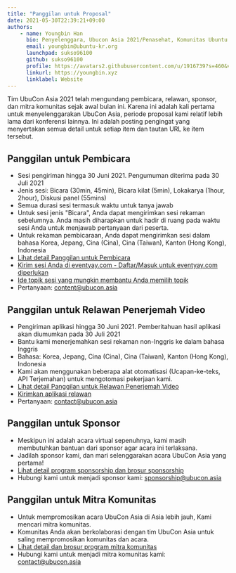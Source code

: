 ```yaml
---
title: "Panggilan untuk Proposal"
date: 2021-05-30T22:39:21+09:00
authors:
    - name: Youngbin Han
      bio: Penyelenggara, Ubucon Asia 2021/Penasehat, Komunitas Ubuntu Korea 
      email: youngbin@ubuntu-kr.org
      launchpad: sukso96100
      github: sukso96100
      profile: https://avatars2.githubusercontent.com/u/1916739?s=460&v=4
      linkurl: https://youngbin.xyz
      linklabel: Website
---
```


Tim UbuCon Asia 2021 telah mengundang pembicara, relawan, sponsor, dan mitra komunitas sejak awal bulan ini.
Karena ini adalah kali pertama untuk menyelenggarakan UbuCon Asia, periode proposal kami relatif lebih lama dari konferensi lainnya.
Ini adalah posting pengingat yang menyertakan semua detail untuk setiap item dan tautan URL ke item tersebut.

## Panggilan untuk Pembicara

- Sesi pengiriman hingga 30 Juni 2021. Pengumuman diterima pada 30 Juli 2021
- Jenis sesi: Bicara (30min, 45min), Bicara kilat (5min), Lokakarya (1hour, 2hour), Diskusi panel (55mins)
- Semua durasi sesi termasuk waktu untuk tanya jawab
- Untuk sesi jenis "Bicara", Anda dapat mengirimkan sesi rekaman sebelumnya. Anda masih diharapkan untuk hadir di ruang pada waktu sesi Anda untuk menjawab pertanyaan dari peserta.
- Untuk rekaman pembicaraan, Anda dapat mengirimkan sesi dalam bahasa Korea, Jepang, Cina (Cina), Cina (Taiwan), Kanton (Hong Kong), Indonesia
- [Lihat detail Panggilan untuk Pembicara](../2021-05-05-call-for-speakers)
- [Kirim sesi Anda di eventyay.com - Daftar/Masuk untuk eventyay.com diperlukan](/cfs)
- [Ide topik sesi yang mungkin membantu Anda memilih topik](https://wiki.ubuntu.com/UbuconAsia/2021/SessionIdeas)
- Pertanyaan: content@ubucon.asia

## Panggilan untuk Relawan Penerjemah Video

- Pengiriman aplikasi hingga 30 Juni 2021. Pemberitahuan hasil aplikasi akan diumumkan pada 30 Juli 2021
- Bantu kami menerjemahkan sesi rekaman non-Inggris ke dalam bahasa Inggris
- Bahasa: Korea, Jepang, Cina (Cina), Cina (Taiwan), Kanton (Hong Kong), Indonesia
- Kami akan menggunakan beberapa alat otomatisasi (Ucapan-ke-teks, API Terjemahan) untuk mengotomasi pekerjaan kami.
- [Lihat detail Panggilan untuk Relawan Penerjemah Video](../2021-05-05-calling-for-translation-volunteers)
- [Kirimkan aplikasi relawan](https://forms.gle/3qJwwiKdKsUTKFLB8)
- Pertanyaan: contact@ubucon.asia

## Panggilan untuk Sponsor

- Meskipun ini adalah acara virtual sepenuhnya, kami masih membutuhkan bantuan dari sponsor agar acara ini terlaksana.
- Jadilah sponsor kami, dan mari selenggarakan acara UbuCon Asia yang pertama!
- [Lihat detail program sponsorship dan brosur sponsorship](../../sponsors/become-a-sponsor/)
- Hubungi kami untuk menjadi sponsor kami: sponsorship@ubucon.asia

## Panggilan untuk Mitra Komunitas

- Untuk mempromosikan acara UbuCon Asia di Asia lebih jauh, Kami mencari mitra komunitas.
- Komunitas Anda akan berkolaborasi dengan tim UbuCon Asia untuk saling mempromosikan komunitas dan acara.
- [Lihat detail dan brosur program mitra komunitas](../../sponsors/join-as-partner-community)
- Hubungi kami untuk menjadi mitra komunitas kami: contact@ubucon.asia